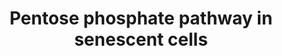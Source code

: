 ---
annotations:
- id: PW:0000045
  parent: classic metabolic pathway
  type: Pathway Ontology
  value: pentose phosphate pathway
authors:
- RickHendriks1999
- Egonw
- Eweitz
- Fehrhart
- Khanspers
description: The pentose phosphate pathway is an important route for glucose oxidation.
  This pathway is divided over 2 different branches; the non-oxidative and the oxidative.
  The oxidative branch supports the regeneration of reduced NADPH, while converting
  glucose-6-phosphate into ribulose-5-phosphate and CO2 in an unidirectional way.
  This branch is also linked to glycolysis at the glucose-6-phosphate level, while
  the non-oxidative branch is linked to glycolysis in a bidirectional way, depending
  on the availability of the intermediates glyceraldehyde-3-phosphate and fructose-6-phosphate.
  This non-oxidative branch converts pentose phosphates into phosphorylated ketones
  and aldoses (Almeida et al., 2018). During this process, ribose-5-phosphate is produced,
  which is an important precursor for nucleotide synthesis. The regeneration of the
  NADPH by the oxidative branch, is regulated by the NADP+/NADPH ratio. When this
  ratio is lower, due to lower levels of NADPH, the regeneration of NADPH is stimulated
  in order to maintain the balance (Clement et al., 2019). In case of senescence,
  OIS heightens this ratio, while proliferative exhaustion-induced senescence lowers
  this ratio. Furthermore, p53 lowers glycolysis by lowering the level of fructose-2,6-bisphosphate.
  The PPP is also upregulated due to oxidative stress and by conditions of low stress
  induced by P53, which is symptomatic of PE-induced senescence (Zhang et al., 2016).  Another
  study by Wu et al. (2017) showed that one of the rate-limiting enzymes, 6-phosphogluconate
  dehydrogenase (6PGDH), is upregulated in OIS, due to which the PPP is also upregulated
  again.
last-edited: 2021-12-04
ndex: 0f56ef8c-5c74-11ec-b3be-0ac135e8bacf
organisms:
- Homo sapiens
redirect_from:
- /index.php/Pathway:WP5043
- /instance/WP5043
revision: null
schema-jsonld:
- '@context': https://schema.org/
  '@id': https://wikipathways.github.io/pathways/WP5043.html
  '@type': Dataset
  creator:
    '@type': Organization
    name: WikiPathways
  description: The pentose phosphate pathway is an important route for glucose oxidation.
    This pathway is divided over 2 different branches; the non-oxidative and the oxidative.
    The oxidative branch supports the regeneration of reduced NADPH, while converting
    glucose-6-phosphate into ribulose-5-phosphate and CO2 in an unidirectional way.
    This branch is also linked to glycolysis at the glucose-6-phosphate level, while
    the non-oxidative branch is linked to glycolysis in a bidirectional way, depending
    on the availability of the intermediates glyceraldehyde-3-phosphate and fructose-6-phosphate.
    This non-oxidative branch converts pentose phosphates into phosphorylated ketones
    and aldoses (Almeida et al., 2018). During this process, ribose-5-phosphate is
    produced, which is an important precursor for nucleotide synthesis. The regeneration
    of the NADPH by the oxidative branch, is regulated by the NADP+/NADPH ratio. When
    this ratio is lower, due to lower levels of NADPH, the regeneration of NADPH is
    stimulated in order to maintain the balance (Clement et al., 2019). In case of
    senescence, OIS heightens this ratio, while proliferative exhaustion-induced senescence
    lowers this ratio. Furthermore, p53 lowers glycolysis by lowering the level of
    fructose-2,6-bisphosphate. The PPP is also upregulated due to oxidative stress
    and by conditions of low stress induced by P53, which is symptomatic of PE-induced
    senescence (Zhang et al., 2016).  Another study by Wu et al. (2017) showed that
    one of the rate-limiting enzymes, 6-phosphogluconate dehydrogenase (6PGDH), is
    upregulated in OIS, due to which the PPP is also upregulated again.
  keywords:
  - 2-deoxy-D-ribose-5-phosphate
  - 5-phospho-D-ribose-1-pyrophosphoric acid
  - 6-Phospho-D-gluconate
  - 6-phosphogluconolactonase
  - 6-phosphogluconolactonate dehydrogenase
  - AMP
  - ATP
  - D-Erythrose-4-phosphate
  - D-Fructose-6-Phosphate
  - D-Glucose-6-Phosphate
  - D-Ribose-5-phosphate
  - D-Ribulose-5-phosphate
  - D-Xylulose-5-phosphate
  - D-glucono-1,5-lactone-6-phosphate
  - D-glyceraldehyde-3-phosphate
  - D-ribose-1-phosphate
  - D-sedoheptulose-7-phosphate
  - Deoxyribose-phophate aldolase
  - G6PD
  - Glycolysis
  - H+
  - NADP+
  - NADPH
  - Oncogene Induced Senescence
  - PE-Induced Senescence
  - Phosphoglucomutase
  - Purine metabolism
  - Pyrimidine metabolism
  - Ribose phophate isomerase
  - Ribose-phosphate pyrophosphokinase
  - Ribulose-phosphate 3-epimerase
  - TP53
  - Transaldolase
  - Transketolase
  - '[CO2]'
  - acetaldehyde
  license: CC0
  name: Pentose phosphate pathway in senescent cells
seo: CreativeWork
title: Pentose phosphate pathway in senescent cells
wpid: WP5043
---